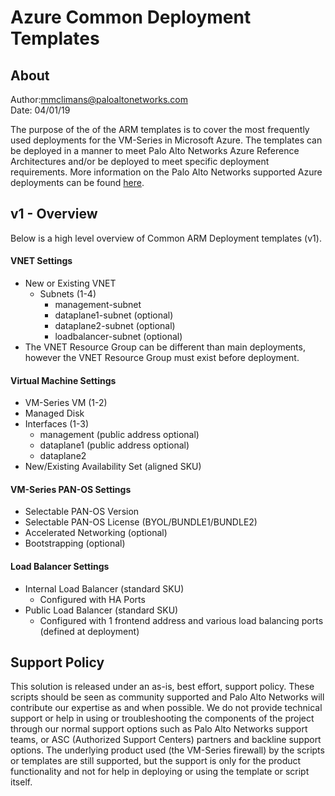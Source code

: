 # Azure Common Deployment Templates

## About
Author:mmclimans@paloaltonetworks.com</br>
Date: 04/01/19

The purpose of the of the ARM templates is to cover the most frequently used deployments for the VM-Series in Microsoft Azure.  The templates can be deployed in a manner to meet Palo Alto Networks Azure Reference Architectures and/or be deployed to meet specific deployment requirements.  More information on the Palo Alto Networks supported Azure deployments can be found [here](https://live.paloaltonetworks.com/t5/Microsoft-Azure/ct-p/Azure).

## v1 - Overview
Below is a high level overview of Common ARM Deployment templates (v1).
#### VNET Settings
* New or Existing VNET
   * Subnets (1-4)
      * management-subnet
      * dataplane1-subnet (optional)
      * dataplane2-subnet (optional)
      * loadbalancer-subnet (optional)
* The VNET Resource Group can be different than main deployments, however the VNET Resource Group must exist before deployment.
#### Virtual Machine Settings
* VM-Series VM (1-2)
* Managed Disk
* Interfaces (1-3)
   * management (public address optional)
   * dataplane1 (public address optional)
   * dataplane2 
* New/Existing Availability Set (aligned SKU)
#### VM-Series PAN-OS Settings
* Selectable PAN-OS Version
* Selectable PAN-OS License (BYOL/BUNDLE1/BUNDLE2)
* Accelerated Networking (optional)
* Bootstrapping (optional)
#### Load Balancer Settings
* Internal Load Balancer (standard SKU)
   * Configured with HA Ports
* Public Load Balancer (standard SKU)
   * Configured with 1 frontend address and various load balancing ports (defined at deployment)

## Support Policy
This solution is released under an as-is, best effort, support policy. These scripts should be seen as community supported and Palo Alto Networks will contribute our expertise as and when possible. We do not provide technical support or help in using or troubleshooting the components of the project through our normal support options such as Palo Alto Networks support teams, or ASC (Authorized Support Centers) partners and backline support options. The underlying product used (the VM-Series firewall) by the scripts or templates are still supported, but the support is only for the product functionality and not for help in deploying or using the template or script itself.


